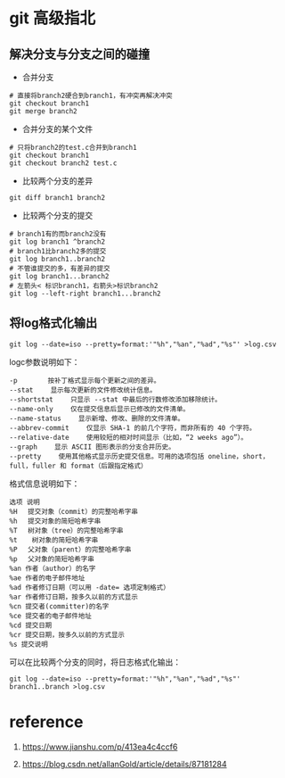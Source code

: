 # git 高级指北

## 解决分支与分支之间的碰撞

- 合并分支

```shell
# 直接将branch2硬合到branch1，有冲突再解决冲突
git checkout branch1
git merge branch2
```

- 合并分支的某个文件

```shell
# 只将branch2的test.c合并到branch1
git checkout branch1
git checkout branch2 test.c
```

- 比较两个分支的差异

```shell
git diff branch1 branch2
```

- 比较两个分支的提交

```shell
# branch1有的而branch2没有
git log branch1 ^branch2
# branch1比branch2多的提交
git log branch1..branch2
# 不管谁提交的多，有差异的提交
git log branch1...branch2
# 左箭头< 标识branch1，右箭头>标识branch2
git log --left-right branch1...branch2
```

## 将log格式化输出

```shell
git log --date=iso --pretty=format:'"%h","%an","%ad","%s"' >log.csv
```
logc参数说明如下：

```shell
-p 　　　　按补丁格式显示每个更新之间的差异。
--stat 　　显示每次更新的文件修改统计信息。
--shortstat 　　只显示 --stat 中最后的行数修改添加移除统计。
--name-only 　　仅在提交信息后显示已修改的文件清单。
--name-status 　　显示新增、修改、删除的文件清单。
--abbrev-commit 　　仅显示 SHA-1 的前几个字符，而非所有的 40 个字符。
--relative-date 　　使用较短的相对时间显示（比如，“2 weeks ago”）。
--graph 　　显示 ASCII 图形表示的分支合并历史。
--pretty 　　使用其他格式显示历史提交信息。可用的选项包括 oneline，short，full，fuller 和 format（后跟指定格式）
```

格式信息说明如下：

```shell
选项 说明
%H 　提交对象（commit）的完整哈希字串
%h 　提交对象的简短哈希字串
%T 　树对象（tree）的完整哈希字串
%t 　 树对象的简短哈希字串
%P 　父对象（parent）的完整哈希字串
%p 　父对象的简短哈希字串
%an 作者（author）的名字
%ae 作者的电子邮件地址
%ad 作者修订日期（可以用 -date= 选项定制格式）
%ar 作者修订日期，按多久以前的方式显示
%cn 提交者(committer)的名字
%ce 提交者的电子邮件地址
%cd 提交日期
%cr 提交日期，按多久以前的方式显示
%s 提交说明
```

可以在比较两个分支的同时，将日志格式化输出：

```shell
git log --date=iso --pretty=format:'"%h","%an","%ad","%s"' branch1..branch >log.csv
```

# reference

1. https://www.jianshu.com/p/413ea4c4ccf6

2. https://blog.csdn.net/allanGold/article/details/87181284